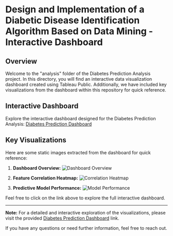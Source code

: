 # Design and Implementation of a Diabetic Disease Identification Algorithm Based on Data Mining - Interactive Dashboard

## Overview

Welcome to the "analysis" folder of the Diabetes Prediction Analysis project. In this directory, you will find an interactive data visualization dashboard created using Tableau Public. Additionally, we have included key visualizations from the dashboard within this repository for quick reference.

## Interactive Dashboard

Explore the interactive dashboard designed for the Diabetes Prediction Analysis:
[Diabetes Prediction Dashboard](https://public.tableau.com/views/DesignandImplementationofaDiabeticDisease/Dashboard1)

## Key Visualizations

Here are some static images extracted from the dashboard for quick reference:

1. **Dashboard Overview:**
   ![Dashboard Overview](images/dashboard_overview.png)

2. **Feature Correlation Heatmap:**
   ![Correlation Heatmap](images/correlation_heatmap.png)

3. **Predictive Model Performance:**
   ![Model Performance](images/model_performance.png)

Feel free to click on the link above to explore the full interactive dashboard.

---

**Note:** For a detailed and interactive exploration of the visualizations, please visit the provided [Diabetes Prediction Dashboard](https://public.tableau.com/views/DesignandImplementationofaDiabeticDisease/Dashboard1) link.

If you have any questions or need further information, feel free to reach out.


